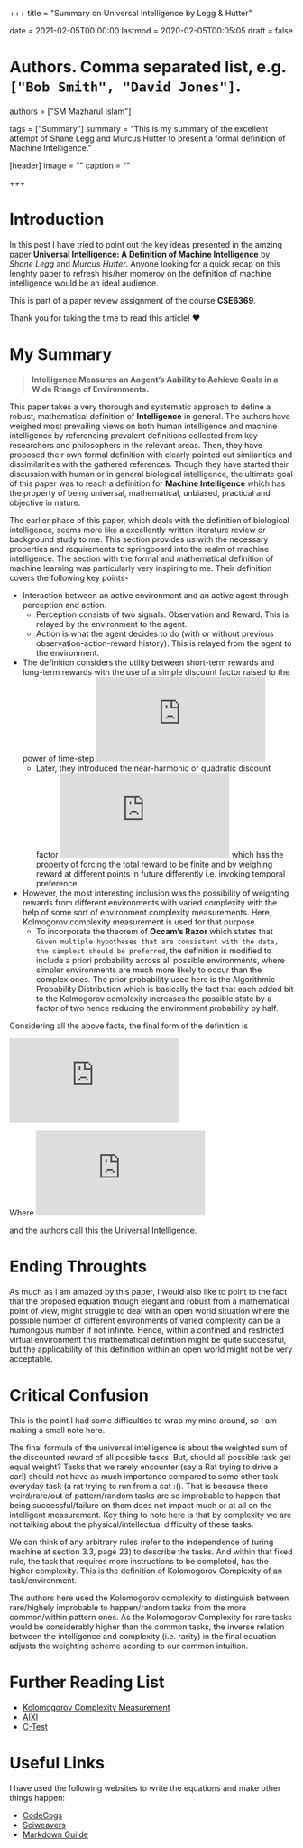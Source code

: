 +++
title = "Summary on Universal Intelligence by Legg & Hutter"

date = 2021-02-05T00:00:00
lastmod = 2020-02-05T00:05:05
draft = false

# Authors. Comma separated list, e.g. `["Bob Smith", "David Jones"]`.
authors = ["SM Mazharul Islam"]

tags = ["Summary"]
summary = "This is my summary of the excellent attempt of Shane Legg and Murcus Hutter to present a formal definition of Machine Intelligence."

[header]
image = ""
caption = ""

+++

# Introduction

In this post I have tried to point out the key ideas presented in the amzing paper **Universal Intelligence: A Definition of Machine Intelligence** by *Shane Legg* and *Murcus Hutter*. Anyone looking for a quick recap on this lenghty paper to refresh his/her momeroy on the definition of machine intelligence would be an ideal audience. 

This is part of a paper review assignment of the course **CSE6369**.

Thank you for taking the time to read this article! :heart:



# My Summary

> **Intelligence Measures an Aagent’s Aability to Achieve Goals in a Wide Rrange of Environments.**

This paper takes a very thorough and systematic approach to define a robust, mathematical definition of **Intelligence** in general. The authors have weighed most prevailing views on both human intelligence and machine intelligence by referencing prevalent definitions collected from key researchers and philosophers in the relevant areas. Then, they have proposed their own formal definition with clearly pointed out similarities and dissimilarities with the gathered references. Though they have started their discussion with human or in general biological intelligence, the ultimate goal of this paper was to reach a definition for **Machine Intelligence** which has the property of being universal, mathematical, unbiased, practical and objective in nature.

The earlier phase of this paper, which deals with the definition of biological intelligence, seems more like a excellently written literature review or background study to me. This section provides us with the necessary properties and requirements to springboard into the realm of machine intelligence. The section with the formal and mathematical definition of machine learning was particularly very inspiring to me. Their definition covers the following key points-

- Interaction between an active environment and an active agent through perception and action.
    - Perception consists of two signals. Observation and Reward. This is relayed by the environment to the agent.
    - Action is what the agent decides to do (with or without previous observation-action-reward history). This is relayed from the agent to the environment.
- The definition considers the utility between short-term rewards and long-term rewards with the use of a simple discount factor raised to the power of time-step ![equation](https://latex.codecogs.com/gif.latex?%5Cgamma%20%5Ei%20r_i)
    - Later, they introduced the near-harmonic or quadratic discount factor ![equation](https://latex.codecogs.com/gif.latex?1/%7Bi%5E2%7D) which has the property of forcing the total reward to be finite and by weighing reward at different points in future differently i.e. invoking temporal preference.
- However, the most interesting inclusion was the possibility of  weighting rewards from different environments with varied complexity with the help of some sort of environment complexity measurements. Here, Kolmogorov complexity measurement is used for that purpose.
    - To incorporate the theorem of **Occam’s Razor** which states that `Given multiple hypotheses that are consistent with the data, the simplest should be preferred`, the definition is modified to include a priori probability across all possible environments, where simpler environments are much more likely to occur than the complex ones. The prior probability used here is the Algorithmic Probability Distribution which is basically the fact that each added bit to the Kolmogorov complexity increases the possible state by a factor of two hence reducing the environment probability by half.

Considering all the above facts, the final form of the definition is 

![equation](https://latex.codecogs.com/gif.latex?%5CUpsilon%20%28%20%5Cpi%20%29%20%3D%20%5Csum_%7B%5Cmu%20%5Cepsilon%20E%7D%202%5E%7B-K%28%5Cmu%29%7D%20V_%7B%5Cmu%7D%5E%7B%5Cpi%7D)

Where
![equation](https://latex.codecogs.com/gif.latex?V_%7B%5Cmu%7D%5E%7B%5Cpi%7D%28%20%5Cgamma%20%29%20%3D%20%5Cfrac%7B1%7D%7B%20%5CGamma%20%7D%5Cbold%7BE%7D%20%28%5Csum_%7Bi%3D1%7D%5E%7B%5C%20%5Cinfty%20%7D%20%5Cgamma%5Ei%20r_i%29)

and the authors call this the Universal Intelligence.


# Ending Throughts

As much as I am amazed by this paper, I would also like to point to the fact that the proposed equation though elegant and robust from a mathematical point of view, might struggle to deal with an open world situation where the possible number of different environments of varied complexity can be a humongous number if not infinite. Hence, within a confined and restricted virtual environment this mathematical definition might be quite successful, but the applicability of this definition within an open world might not be very acceptable.

# Critical Confusion

This is the point I had some difficulties to wrap my mind around, so I am making a small note here.

The final formula of the universal intelligence is about the weighted sum of the discounted reward of all possible tasks. But, should all possible task get equal weight? Tasks that we rarely encounter (say a Rat trying to drive a car!) should not have as much importance compared to some other task everyday task (a rat trying to run from a cat :(). That is because these weird/rare/out of pattern/random tasks are so improbable to happen that being successful/failure on them does not impact much or at all on the intelligent measurement. Key thing to note here is that by complexity we are not talking about the physical/intellectual difficulty of these tasks. 

We can think of any arbitrary rules (refer to the independence of turing machine at section 3.3, page 23) to describe the tasks. And within that fixed rule, the task that requires more instructions to be completed, has the higher complexity. This is the definition of Kolomogorov Complexity of an task/environment.

The authors here used the Kolomogorov complexity to distinguish between rare/highely improbable to happen/random tasks from the more common/within pattern ones. As the Kolomogorov Complexity for rare tasks would be considerably higher than the common tasks, the inverse relation between the intelligence and complexity (i.e. rarity) in the final equation adjusts the weighting scheme acording to our common intuition.


# Further Reading List
- [Kolomogorov Complexity Measurement](https://en.wikipedia.org/wiki/Kolmogorov_complexity)
- [AIXI](https://en.wikipedia.org/wiki/AIXI)
- [C-Test](https://arxiv.org/abs/1412.8529)



# Useful Links

I have used the following websites to write the equations and make other things happen:
- [CodeCogs](https://codecogs.com/latex/eqneditor.php)
- [Sciweavers](http://www.sciweavers.org/free-online-latex-equation-editor)
- [Markdown Guilde](https://about.gitlab.com/handbook/markdown-guide/)
